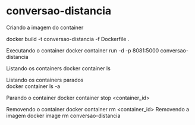 # conversao-distancia

Criando a imagem do container

docker build -t conversao-distancia -f Dockerfile .


Executando o container
docker container run -d -p 8081:5000 conversao-distancia

Listando os containers
docker container ls

Listando os containers parados  
docker container ls -a

Parando o container
docker container stop <container_id>

Removendo o container
docker container rm <container_id>
Removendo a imagem
docker image rm conversao-distancia



